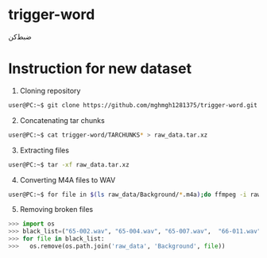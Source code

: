 # trigger-word
ضبط‌کن


# Instruction for new dataset
1. Cloning repository
  ```bash
  user@PC:~$ git clone https://github.com/mghmgh1281375/trigger-word.git
  ```
2. Concatenating tar chunks
  ```bash
  user@PC:~$ cat trigger-word/TARCHUNKS* > raw_data.tar.xz
  ```
3. Extracting files
  ```bash
  user@PC:~$ tar -xf raw_data.tar.xz
  ```
4. Converting M4A files to WAV
  ```bash
  user@PC:~$ for file in $(ls raw_data/Background/*.m4a);do ffmpeg -i raw_data/$file $file.wav; done
  ```
5. Removing broken files
  ```python
  >>> import os
  >>> black_list=("65-002.wav", "65-004.wav", "65-007.wav",  "66-011.wav", "67-006.wav")
  >>> for file in black_list:
  >>>   os.remove(os.path.join('raw_data', 'Background', file))
  ```
